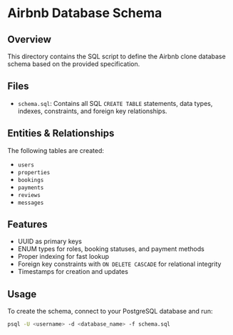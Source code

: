 # Airbnb Database Schema

## Overview
This directory contains the SQL script to define the Airbnb clone database schema based on the provided specification.

## Files
- `schema.sql`: Contains all SQL `CREATE TABLE` statements, data types, indexes, constraints, and foreign key relationships.

## Entities & Relationships
The following tables are created:
- `users`
- `properties`
- `bookings`
- `payments`
- `reviews`
- `messages`

## Features
- UUID as primary keys
- ENUM types for roles, booking statuses, and payment methods
- Proper indexing for fast lookup
- Foreign key constraints with `ON DELETE CASCADE` for relational integrity
- Timestamps for creation and updates

## Usage
To create the schema, connect to your PostgreSQL database and run:

```bash
psql -U <username> -d <database_name> -f schema.sql
